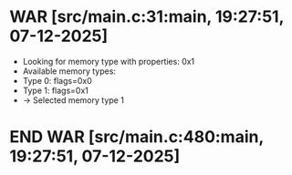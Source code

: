 # WAR [src/main.c:31:main, 19:27:51, 07-12-2025]
- Looking for memory type with properties: 0x1
- Available memory types:
- Type 0: flags=0x0
- Type 1: flags=0x1
- -> Selected memory type 1
# END WAR [src/main.c:480:main, 19:27:51, 07-12-2025]
